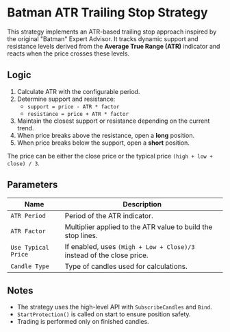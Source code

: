 # Batman ATR Trailing Stop Strategy

This strategy implements an ATR-based trailing stop approach inspired by the original "Batman" Expert Advisor.
It tracks dynamic support and resistance levels derived from the **Average True Range (ATR)** indicator and reacts when the price crosses these levels.

## Logic

1. Calculate ATR with the configurable period.
2. Determine support and resistance:
   - `support = price - ATR * factor`
   - `resistance = price + ATR * factor`
3. Maintain the closest support or resistance depending on the current trend.
4. When price breaks above the resistance, open a **long** position.
5. When price breaks below the support, open a **short** position.

The price can be either the close price or the typical price `(high + low + close) / 3`.

## Parameters

| Name | Description |
|------|-------------|
| `ATR Period` | Period of the ATR indicator. |
| `ATR Factor` | Multiplier applied to the ATR value to build the stop lines. |
| `Use Typical Price` | If enabled, uses `(High + Low + Close)/3` instead of the close price. |
| `Candle Type` | Type of candles used for calculations. |

## Notes

- The strategy uses the high-level API with `SubscribeCandles` and `Bind`.
- `StartProtection()` is called on start to ensure position safety.
- Trading is performed only on finished candles.
